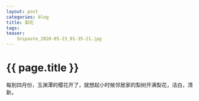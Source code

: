 ```yaml
---
layout: post
categories: blog
title: 梨花
tags:
teaser:
    Snipaste_2020-05-23_01-35-21.jpg
---
```


{{ page.title }}
================

每到四月份，玉渊潭的樱花开了，就想起小时候邻居家的梨树开满梨花，洁白，清新。
